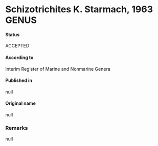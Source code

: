 # Schizotrichites K. Starmach, 1963 GENUS

#### Status
ACCEPTED

#### According to
Interim Register of Marine and Nonmarine Genera

#### Published in
null

#### Original name
null

### Remarks
null